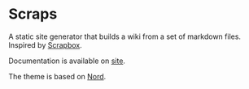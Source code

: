 # Scraps
A static site generator that builds a wiki from a set of markdown files. Inspired by [Scrapbox](https://scrapbox.io/).

Documentation is available on [site](https://boykush.github.io/scraps/Getting%20Started.html).

The theme is based on [Nord](https://www.nordtheme.com/).

